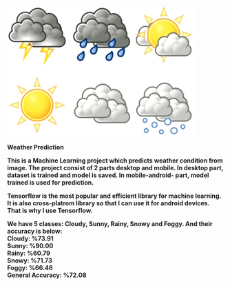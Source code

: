 ![Screenshot](weather.jpg)

<b>Weather Prediction<b/><br />

This is a Machine Learning project which predicts weather condition from image. The project consist of 2 parts desktop and mobile. In desktop part, dataset is trained and model is saved. In mobile-android- part, model trained is used for prediction.

Tensorflow is the most popular and efficient library for machine learning. It is also cross-platrom library so that I can use it for 
android devices. That is why I use Tensorflow.

We have 5 classes: Cloudy, Sunny, Rainy, Snowy and Foggy. And their accuracy is below:<br />
Cloudy: %73.91<br />
Sunny: %90.00<br />
Rainy: %60.79<br />
Snowy: %71.73<br />
Foggy: %66.46<br />
General Accuracy: %72.08




